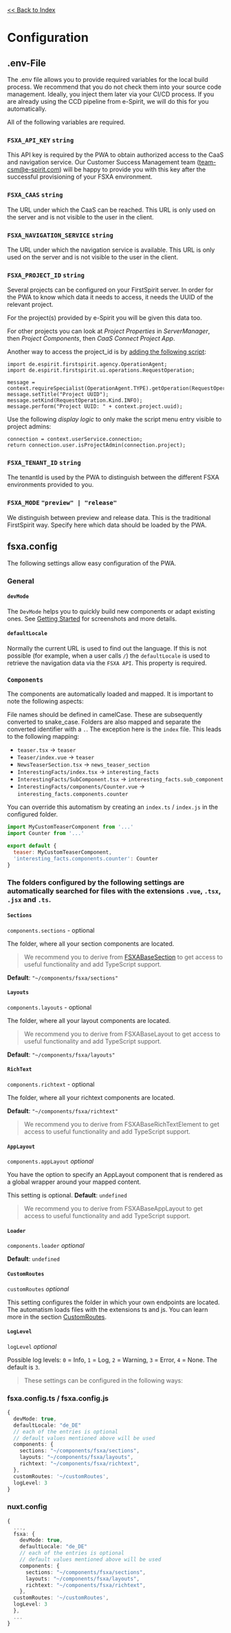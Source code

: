 [<< Back to Index](./index.md)

# Configuration

## .env-File

The .env file allows you to provide required variables for the local build process. We recommend that you do not check them into your source code management. Ideally, you inject them later via your CI/CD process. If you are already using the CCD pipeline from e-Spirit, we will do this for you automatically.

All of the following variables are required.

### `FSXA_API_KEY` `string`

This API key is required by the PWA to obtain authorized access to the CaaS and navigation service. Our Customer Success Management team ([team-csm@e-spirit.com](mailto:team-csm@e-spirit.com)) will be happy to provide you with this key after the successful provisioning of your FSXA environment.

### `FSXA_CAAS` `string`

The URL under which the CaaS can be reached. This URL is only used on the server and is not visible to the user in the client.

### `FSXA_NAVIGATION_SERVICE` `string`

The URL under which the navigation service is available. This URL is only used on the server and is not visible to the user in the client.

### `FSXA_PROJECT_ID` `string`

Several projects can be configured on your FirstSpirit server. In order for the PWA to know which data it needs to access, it needs the UUID of the relevant project.

For the project(s) provided by e-Spirit you will be given this data too.

For other projects you can look at *Project Properties* in *ServerManager*, then *Project Components*, then *CaaS Connect Project App*.

Another way to access the project_id is by [adding the following script](https://docs.e-spirit.com/odfs/template-develo/scripting/making-scripts/):
```
import de.espirit.firstspirit.agency.OperationAgent;
import de.espirit.firstspirit.ui.operations.RequestOperation;

message = context.requireSpecialist(OperationAgent.TYPE).getOperation(RequestOperation.TYPE);
message.setTitle("Project UUID");
message.setKind(RequestOperation.Kind.INFO);
message.perform("Project UUID: " + context.project.uuid);
```
Use the following *display logic* to only make the script menu entry visible to project admins:
```
connection = context.userService.connection;
return connection.user.isProjectAdmin(connection.project);
```


### `FSXA_TENANT_ID` `string`

The tenantId is used by the PWA to distinguish between the different FSXA environments provided to you.

### `FSXA_MODE` `"preview" | "release"`

We distinguish between preview and release data. This is the traditional FirstSpirit way. Specify here which data should be loaded by the PWA.

## fsxa.config

The following settings allow easy configuration of the PWA.

### General

#### `devMode`

The `DevMode` helps you to quickly build new components or adapt existing ones. See [Getting Started](getting-started/index.md) for screenshots and more details.

#### `defaultLocale`

Normally the current URL is used to find out the language. If this is not possible (for example, when a user calls `/`) the `defaultLocale` is used to retrieve the navigation data via the `FSXA API`. This property is required.

### `Components`

The components are automatically loaded and mapped.
It is important to note the following aspects:

File names should be defined in camelCase. These are subsequently converted to snake_case. Folders are also mapped and separate the converted identifier with a `.`. The exception here is the `index` file. This leads to the following mapping:

- `teaser.tsx` &#8594; `teaser`
- `Teaser/index.vue` &#8594; `teaser`
- `NewsTeaserSection.tsx` &#8594; `news_teaser_section`
- `InterestingFacts/index.tsx` &#8594; `interesting_facts`
- `InterestingFacts/SubComponent.tsx` &#8594; `interesting_facts.sub_component`
- `InterestingFacts/components/Counter.vue` &#8594; `interesting_facts.components.counter`

You can override this automatism by creating an `index.ts` / `index.js` in the configured folder.

```javascript
import MyCustomTeaserComponent from '...'
import Counter from '...'

export default {
  teaser: MyCustomTeaserComponent,
  'interesting_facts.components.counter': Counter
}
```

### The folders configured by the following settings are automatically searched for files with the extensions `.vue`, `.tsx`, `.jsx` and `.ts`.

#### `Sections`

`components.sections` - optional

The folder, where all your section components are located.

> We recommend you to derive from [FSXABaseSection](components/FSXABaseSection.md) to get access to useful functionality and add TypeScript support.

**Default**: `"~/components/fsxa/sections"`

#### `Layouts`

`components.layouts` - optional

The folder, where all your layout components are located.

> We recommend you to derive from FSXABaseLayout to get access to useful functionality and add TypeScript support.

**Default**: `"~/components/fsxa/layouts"`

#### `RichText`

`components.richtext` - optional

The folder, where all your richtext components are located.

**Default**: `"~/components/fsxa/richtext"`

> We recommend you to derive from FSXABaseRichTextElement to get access to useful functionality and add TypeScript support.

#### `AppLayout`

`components.appLayout` _optional_

You have the option to specify an AppLayout component that is rendered as a global wrapper around your mapped content.

This setting is optional. **Default**: `undefined`

> We recommend you to derive from FSXABaseAppLayout to get access to useful functionality and add TypeScript support.

#### `Loader`

`components.loader` _optional_

**Default**: `undefined`

#### `CustomRoutes`

`customRoutes` _optional_

This setting configures the folder in which your own endpoints are located. The automatism loads files with the extensions ts and js. You can learn more in the section [CustomRoutes](advanced/CustomRoutes.md).

#### `LogLevel`

`logLevel` _optional_

Possible log levels: `0` = Info, `1` = Log, `2` = Warning, `3` = Error, `4` = None. The default is `3`.

> These settings can be configured in the following ways:

### fsxa.config.ts / fsxa.config.js

```typescript
{
  devMode: true,
  defaultLocale: "de_DE"
  // each of the entries is optional
  // default values mentioned above will be used
  components: {
    sections: "~/components/fsxa/sections",
    layouts: "~/components/fsxa/layouts",
    richtext: "~/components/fsxa/richtext",
  },
  customRoutes: '~/customRoutes',
  logLevel: 3
}
```

### nuxt.config

```typescript
{
  ...,
  fsxa: {
    devMode: true,
    defaultLocale: "de_DE"
    // each of the entries is optional
    // default values mentioned above will be used
    components: {
      sections: "~/components/fsxa/sections",
      layouts: "~/components/fsxa/layouts",
      richtext: "~/components/fsxa/richtext",
    },
  customRoutes: '~/customRoutes',
  logLevel: 3
  },
  ...
}
```
